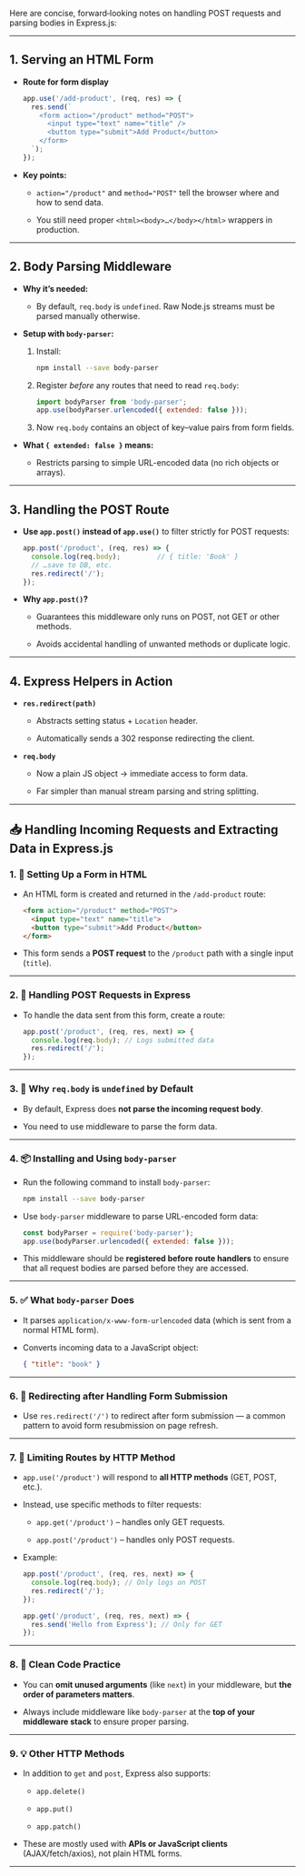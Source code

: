 Here are concise, forward‐looking notes on handling POST requests and parsing bodies in Express.js:

---

## 1. Serving an HTML Form

- **Route for form display**
    
    ```js
    app.use('/add-product', (req, res) => {
      res.send(`
        <form action="/product" method="POST">
          <input type="text" name="title" />
          <button type="submit">Add Product</button>
        </form>
      `);
    });
    ```
    
- **Key points:**
    
    - `action="/product"` and `method="POST"` tell the browser where and how to send data.
        
    - You still need proper `<html><body>…</body></html>` wrappers in production.
        

---

## 2. Body Parsing Middleware

- **Why it’s needed:**
    
    - By default, `req.body` is `undefined`. Raw Node.js streams must be parsed manually otherwise.
        
- **Setup with `body-parser`:**
    
    1. Install:
        
        ```bash
        npm install --save body-parser
        ```
        
    2. Register _before_ any routes that need to read `req.body`:
        
        ```js
        import bodyParser from 'body-parser';
        app.use(bodyParser.urlencoded({ extended: false }));
        ```
        
    3. Now `req.body` contains an object of key–value pairs from form fields.
        
- **What `{ extended: false }` means:**
    
    - Restricts parsing to simple URL-encoded data (no rich objects or arrays).
        

---

## 3. Handling the POST Route

- **Use `app.post()` instead of `app.use()`** to filter strictly for POST requests:
    
    ```js
    app.post('/product', (req, res) => {
      console.log(req.body);         // { title: 'Book' }
      // …save to DB, etc.
      res.redirect('/');
    });
    ```
    
- **Why `app.post()`?**
    
    - Guarantees this middleware only runs on POST, not GET or other methods.
        
    - Avoids accidental handling of unwanted methods or duplicate logic.
        

---

## 4. Express Helpers in Action

- **`res.redirect(path)`**
    
    - Abstracts setting status + `Location` header.
        
    - Automatically sends a 302 response redirecting the client.
        
- **`req.body`**
    
    - Now a plain JS object → immediate access to form data.
        
    - Far simpler than manual stream parsing and string splitting.
        


---

## 📥 Handling Incoming Requests and Extracting Data in Express.js

### 1. 🧱 Setting Up a Form in HTML

- An HTML form is created and returned in the `/add-product` route:
    
    ```html
    <form action="/product" method="POST">
      <input type="text" name="title">
      <button type="submit">Add Product</button>
    </form>
    ```
    
- This form sends a **POST request** to the `/product` path with a single input (`title`).
    

---

### 2. 🧩 Handling POST Requests in Express

- To handle the data sent from this form, create a route:
    
    ```js
    app.post('/product', (req, res, next) => {
      console.log(req.body); // Logs submitted data
      res.redirect('/');
    });
    ```
    

---

### 3. 🧪 Why `req.body` is `undefined` by Default

- By default, Express does **not parse the incoming request body**.
    
- You need to use middleware to parse the form data.
    

---

### 4. 📦 Installing and Using `body-parser`

- Run the following command to install `body-parser`:
    
    ```bash
    npm install --save body-parser
    ```
    
- Use `body-parser` middleware to parse URL-encoded form data:
    
    ```js
    const bodyParser = require('body-parser');
    app.use(bodyParser.urlencoded({ extended: false }));
    ```
    
- This middleware should be **registered before route handlers** to ensure that all request bodies are parsed before they are accessed.
    

---

### 5. ✅ What `body-parser` Does

- It parses `application/x-www-form-urlencoded` data (which is sent from a normal HTML form).
    
- Converts incoming data to a JavaScript object:
    
    ```json
    { "title": "book" }
    ```
    

---

### 6. 🔄 Redirecting after Handling Form Submission

- Use `res.redirect('/')` to redirect after form submission — a common pattern to avoid form resubmission on page refresh.
    

---

### 7. 🚫 Limiting Routes by HTTP Method

- `app.use('/product')` will respond to **all HTTP methods** (GET, POST, etc.).
    
- Instead, use specific methods to filter requests:
    
    - `app.get('/product')` – handles only GET requests.
        
    - `app.post('/product')` – handles only POST requests.
        
- Example:
    
    ```js
    app.post('/product', (req, res, next) => {
      console.log(req.body); // Only logs on POST
      res.redirect('/');
    });
    
    app.get('/product', (req, res, next) => {
      res.send('Hello from Express'); // Only for GET
    });
    ```
    

---

### 8. 🧼 Clean Code Practice

- You can **omit unused arguments** (like `next`) in your middleware, but **the order of parameters matters**.
    
- Always include middleware like `body-parser` at the **top of your middleware stack** to ensure proper parsing.
    

---

### 9. 💡 Other HTTP Methods

- In addition to `get` and `post`, Express also supports:
    
    - `app.delete()`
        
    - `app.put()`
        
    - `app.patch()`
        
- These are mostly used with **APIs or JavaScript clients** (AJAX/fetch/axios), not plain HTML forms.
    

---

